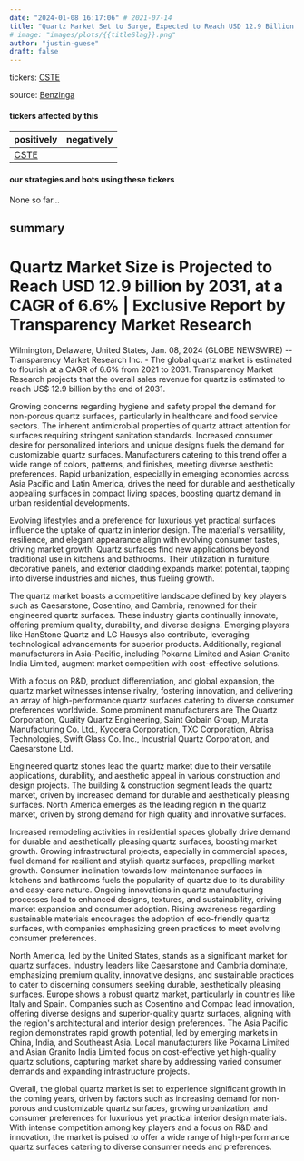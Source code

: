 ```yaml
---
date: "2024-01-08 16:17:06" # 2021-07-14
title: "Quartz Market Set to Surge, Expected to Reach USD 12.9 Billion by 2031"
# image: "images/plots/{{titleSlag}}.png"
author: "justin-guese"
draft: false
---
```

tickers: <a href='https://finance.yahoo.com/quote/CSTE' target='_blank'>CSTE</a> 

source: <a href='https://www.globenewswire.com/news-release/2024/01/08/2805653/0/en/Quartz-Market-Size-is-Projected-to-Reach-USD-12-9-billion-by-2031-at-a-CAGR-of-6-6-Exclusive-Report-by-Transparency-Market-Research.html' target='_blank'>Benzinga</a>

#### tickers affected by this

| positively | negatively |
|------------|------------
| <a href='https://finance.yahoo.com/quote/CSTE' target='_blank'>CSTE</a> |  |

#### our strategies and bots using these tickers

None so far...

## summary

# Quartz Market Size is Projected to Reach USD 12.9 billion by 2031, at a CAGR of 6.6% | Exclusive Report by Transparency Market Research

Wilmington, Delaware, United States, Jan. 08, 2024 (GLOBE NEWSWIRE) -- Transparency Market Research Inc. - The global quartz market is estimated to flourish at a CAGR of 6.6% from 2021 to 2031. Transparency Market Research projects that the overall sales revenue for quartz is estimated to reach US$ 12.9 billion by the end of 2031. 

Growing concerns regarding hygiene and safety propel the demand for non-porous quartz surfaces, particularly in healthcare and food service sectors. The inherent antimicrobial properties of quartz attract attention for surfaces requiring stringent sanitation standards. Increased consumer desire for personalized interiors and unique designs fuels the demand for customizable quartz surfaces. Manufacturers catering to this trend offer a wide range of colors, patterns, and finishes, meeting diverse aesthetic preferences. Rapid urbanization, especially in emerging economies across Asia Pacific and Latin America, drives the need for durable and aesthetically appealing surfaces in compact living spaces, boosting quartz demand in urban residential developments.

Evolving lifestyles and a preference for luxurious yet practical surfaces influence the uptake of quartz in interior design. The material's versatility, resilience, and elegant appearance align with evolving consumer tastes, driving market growth. Quartz surfaces find new applications beyond traditional use in kitchens and bathrooms. Their utilization in furniture, decorative panels, and exterior cladding expands market potential, tapping into diverse industries and niches, thus fueling growth.

The quartz market boasts a competitive landscape defined by key players such as Caesarstone, Cosentino, and Cambria, renowned for their engineered quartz surfaces. These industry giants continually innovate, offering premium quality, durability, and diverse designs. Emerging players like HanStone Quartz and LG Hausys also contribute, leveraging technological advancements for superior products. Additionally, regional manufacturers in Asia-Pacific, including Pokarna Limited and Asian Granito India Limited, augment market competition with cost-effective solutions. 

With a focus on R&D, product differentiation, and global expansion, the quartz market witnesses intense rivalry, fostering innovation, and delivering an array of high-performance quartz surfaces catering to diverse consumer preferences worldwide. Some prominent manufacturers are The Quartz Corporation, Quality Quartz Engineering, Saint Gobain Group, Murata Manufacturing Co. Ltd., Kyocera Corporation, TXC Corporation, Abrisa Technologies, Swift Glass Co. Inc., Industrial Quartz Corporation, and Caesarstone Ltd.

Engineered quartz stones lead the quartz market due to their versatile applications, durability, and aesthetic appeal in various construction and design projects. The building & construction segment leads the quartz market, driven by increased demand for durable and aesthetically pleasing surfaces. North America emerges as the leading region in the quartz market, driven by strong demand for high quality and innovative surfaces.

Increased remodeling activities in residential spaces globally drive demand for durable and aesthetically pleasing quartz surfaces, boosting market growth. Growing infrastructural projects, especially in commercial spaces, fuel demand for resilient and stylish quartz surfaces, propelling market growth. Consumer inclination towards low-maintenance surfaces in kitchens and bathrooms fuels the popularity of quartz due to its durability and easy-care nature. Ongoing innovations in quartz manufacturing processes lead to enhanced designs, textures, and sustainability, driving market expansion and consumer adoption. Rising awareness regarding sustainable materials encourages the adoption of eco-friendly quartz surfaces, with companies emphasizing green practices to meet evolving consumer preferences.

North America, led by the United States, stands as a significant market for quartz surfaces. Industry leaders like Caesarstone and Cambria dominate, emphasizing premium quality, innovative designs, and sustainable practices to cater to discerning consumers seeking durable, aesthetically pleasing surfaces. Europe shows a robust quartz market, particularly in countries like Italy and Spain. Companies such as Cosentino and Compac lead innovation, offering diverse designs and superior-quality quartz surfaces, aligning with the region's architectural and interior design preferences. The Asia Pacific region demonstrates rapid growth potential, led by emerging markets in China, India, and Southeast Asia. Local manufacturers like Pokarna Limited and Asian Granito India Limited focus on cost-effective yet high-quality quartz solutions, capturing market share by addressing varied consumer demands and expanding infrastructure projects.

Overall, the global quartz market is set to experience significant growth in the coming years, driven by factors such as increasing demand for non-porous and customizable quartz surfaces, growing urbanization, and consumer preferences for luxurious yet practical interior design materials. With intense competition among key players and a focus on R&D and innovation, the market is poised to offer a wide range of high-performance quartz surfaces catering to diverse consumer needs and preferences.